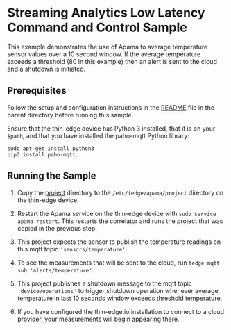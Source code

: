 # Streaming Analytics Low Latency Command and Control Sample
This example demonstrates the use of Apama to average temperature
sensor values over a 10 second window. If the average temperature
exceeds a threshold (80 in this example) then an alert is sent to the
cloud and a shutdown is initiated.

## Prerequisites

Follow the setup and configuration instructions in the
[README](../README.md) file in the parent directory before running this sample.

Ensure that the thin-edge device has Python 3 installed, that it is on your `$path`,
and that you have installed the paho-mqtt Python library:

```
sudo apt-get install python3
pip3 install paho-mqtt
```

## Running the Sample

1. Copy the [project](project) directory to the `/etc/tedge/apama/project` directory on the thin-edge device.

2. Restart the Apama service on the thin-edge device with `sudo service apama restart`.
This restarts the correlator and runs the project that was copied in the previous step.

3. This project expects the sensor to publish the temperature readings on
this mqtt topic `'sensors/temperature'`.

4. To see the measurements that will be sent
to the cloud, run `tedge mqtt sub 'alerts/temperature'`.

5. This project publishes a shutdown message to the mqtt topic `'device/operations'`
to trigger shutdown operation whenever average temperature in last 10 seconds window
exceeds threshold temperature. 

6. If you have configured the thin-edge.io installation to
connect to a cloud provider, your measurements will begin appearing there.
